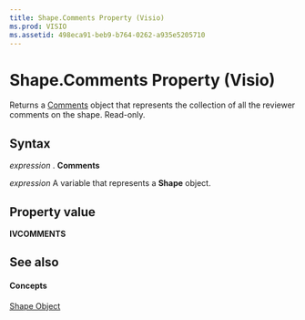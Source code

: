 ```yaml
---
title: Shape.Comments Property (Visio)
ms.prod: VISIO
ms.assetid: 498eca91-beb9-b764-0262-a935e5205710
---
```



# Shape.Comments Property (Visio)

Returns a [Comments](comments-object-visio.md) object that represents the collection of all the reviewer comments on the shape. Read-only.


## Syntax

 _expression_ . **Comments**

 _expression_ A variable that represents a **Shape** object.


## Property value

 **IVCOMMENTS**


## See also


#### Concepts


[Shape Object](shape-object-visio.md)

